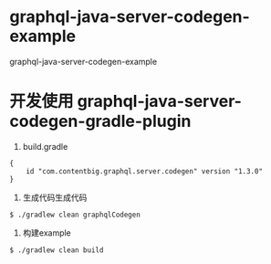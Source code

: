 # graphql-java-server-codegen-example
graphql-java-server-codegen-example

# 开发使用 graphql-java-server-codegen-gradle-plugin
1. build.gradle
```
{
    id "com.contentbig.graphql.server.codegen" version "1.3.0"
}    
```
1. 生成代码生成代码
```shell script
$ ./gradlew clean graphqlCodegen 
```
1. 构建example
```shell script
$ ./gradlew clean build 
```

